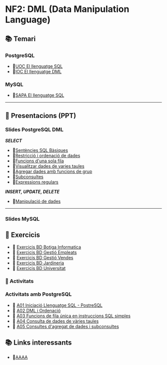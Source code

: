 # NF2: DML (Data Manipulation Language)

## :books: Temari

### PostgreSQL

* :closed_book:[UOC El llenguatge SQL](CONTINGUTS/M02_UF2_NF1_DOC00A_UOC_El_lenguaje_SQL_v2023.pdf)
* :closed_book:[IOC El llenguatge DML](CONTINGUTS/M02_UF2_NF1_DOC00B_IOC_Llenguatge%20DML_v2023.pdf)

### MySQL

* :closed_book:[SAPA El llenguatge SQL](CONTINGUTS/M02_UF2_NF1_DOC00A_UOC_El_lenguaje_SQL_v2023.pdf)

---

## :notebook: Presentacions (PPT)

### Slides PostgreSQL DML

***SELECT***

* :blue_book:[Sentències SQL Bàsiques](CONTINGUTS/M02_UF2_NF1_DOC02_Sentencies_SQL_SELECT_Basiques_v2023.pdf)
* :blue_book:[Restricció i ordenació de dades](CONTINGUTS/M02_UF2_NF1_DOC03_Restriccio_i_ordenació%20de%20dades_v2023.pdf)
* :blue_book:[Funcions d'una sola fila](CONTINGUTS/M02_UF2_NF1_DOC04_Funcions_una_sola_fila_v2023.pdf)
* :blue_book:[Visualitzar dades de varies taules](CONTINGUTS/M02_UF2_NF1_DOC06_Visualitzar_dades_de_varies_taules_v2023.pdf)
* :blue_book:[Agregar dades amb funcions de grup](CONTINGUTS/M02_UF2_NF1_DOC07_Agregat_de_dades_amb_funciones_grup_v2023.pdf)
* :blue_book:[Subconsultes](CONTINGUTS/M02_UF2_NF1_DOC08_Subconsultes_v2023.pdf)
* :blue_book:[Expressions regulars](CONTINGUTS/M02_UF2_NF1_DOC09_ExpressionsRegulars_v2023.pdf)

***INSERT, UPDATE, DELETE***

* :blue_book:[Manipulació de dades](CONTINGUTS/M02_UF2_NF1_DOC10_Manipulacio_de_dades_v2023.pdf)
  
---

### Slides MySQL


## :notebook: Exercicis

* :pencil: [Exercicis BD Botiga Informatica](EXERCICIS/01-sql_botiga_informatica.md)
* :pencil: [Exercicis BD Gestió Empleats](EXERCICIS/02-sql_gestio_empleats.md)
* :pencil: [Exercicis BD Gestió Vendes](EXERCICIS/03-sql_gestio_vendes.md)
* :pencil: [Exercicis BD Jardineria](EXERCICIS/04-sql_jardineria.md)
* :pencil: [Exercicis BD Universitat](EXERCICIS/05-sql_universitat.md)

### :pencil: Activitats

### Activitats amb PostgreSQL
  
* :pencil: [A01 Iniciació Llenguatge SQL - PostreSQL](ACTIVITATS/dml_psql_A01_Iniciaci%C3%B3_Llenguatge_SQL_v2023.md)
* :pencil: [A02 DML i Ordenació](ACTIVITATS/dml_psql_A02_DML_I_Ordenaci%C3%B3_v2023.md)
* :pencil: [A03 Funcions de fila única en instruccions SQL simples](ACTIVITATS/dml_psql_A03_Funcions_Unica_fila_v2023.md)
* :pencil: [A04 Consulta de dades de vàries taules](ACTIVITATS/dml_psql_A04_Consulta_amb_diverses_taules_v2023.md)
* :pencil: [A05 Consultes d'agregat de dades i subconsultes](ACTIVITATS/dml_psql_A05_Consulta_Agregats_i_subquery_v2023.md)

## :books: Links interessants

* :link:[AAAA]()
